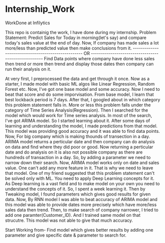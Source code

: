 # Internship_Work
WorkDone at Infilytics


This repo is containig the work, I have done during my internship.
Problem Statement: Predict Sales for Today in morning(let's say) and compare today's sales value at the end of day. Now, If company has made sales a lot more/less 
than predicted value then make conclusions from it. 
---------------------------------------------------- OR -----------------------------------------------------
Find Data points where company have done less sales then trend or more then trend and display those dates then company can run their analysis on it.

At very first, I preprocessed the data and get through it once.
Now as a starter, I made model with basic ML algos like Linear Regression, Random Forest etc. Now, I've got one base model and some accuracy. Now I need to beat that score and do some imporvisation.
From base model, I learn that best lockback period is 7 days.
After that, I googled about in which category this problem statement falls in. More or less this problem falls under the category of Time Series Analysis(Regression).
Then I searched for the model which would work for Time series analysis. In most of the search, I've got ARIMA model. So I started learning about it.
After some days of learning and understanding the model, I made predictions from that model. This model was providing good accuracy and it was able to find data points.
Now, For big company which is making thounds of transection in a day. ARIMA model returns a perticular date and then company can do analysis on data and find where they did poor or good. 
Now returning a perticular date and do analysis on it is also not possible company as there are hundreds of transaction in a day. So, by adding a parameter we need to narrow down their search.
Now, ARIMA model works only on date and sales value. One can't add any more feature in it. That is why we need to leave that model.
One of my friend suggested that this problem statement can't be solved only with ML. You need to apply Deep Learning concepts for it.
As Deep learning is a vast field and to make model on your own you need to understand the concepts of it. So, I spent a week learning it.
Then by Tweaking model, I found parameters which gives good results for given data.
Now, By RNN model I was able to beat accuracy of ARIMA model and this model was able to provide dates more precisely which have more/less sales data then trend.
Then, to make search of company narrower, I tried to add one paramter(Customer_ID). And I trained same model on that strucutre. This model was not able to give that much accuracy.

Start Working from- 
Find model which gives better results by adding one parameter and give specific date & parameter to search for.
